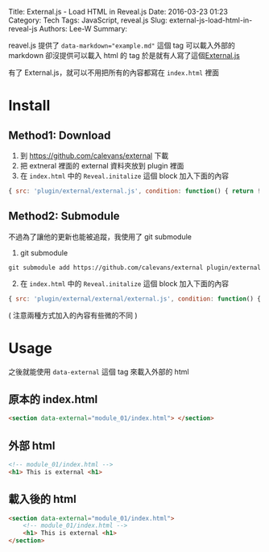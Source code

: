 Title: External.js - Load HTML in Reveal.js
Date: 2016-03-23 01:23
Category: Tech
Tags: JavaScript, reveal.js
Slug: external-js-load-html-in-reveal-js
Authors: Lee-W
Summary: 


reavel.js 提供了 `data-markdown="example.md"` 這個 tag 可以載入外部的 markdown
卻沒提供可以載入 html 的 tag
於是就有人寫了這個[External.js](https://github.com/calevans/external)

<!--more-->

有了 External.js，就可以不用把所有的內容都寫在 `index.html` 裡面

# Install

## Method1: Download
1. 到 https://github.com/calevans/external 下載
2. 把 extneral 裡面的 external 資料夾放到 plugin 裡面
3. 在 `index.html` 中的 `Reveal.initalize` 這個 block 加入下面的內容

```javascript
{ src: 'plugin/external/external.js', condition: function() { return !!document.querySelector( '[data-external]' ); } },
```

## Method2: Submodule
不過為了讓他的更新也能被追蹤，我使用了 git submodule

1. git submodule
```shell
git submodule add https://github.com/calevans/external plugin/external
```

2. 在 `index.html` 中的 `Reveal.initalize` 這個 block 加入下面的內容
```javascript
{ src: 'plugin/external/external/external.js', condition: function() { return !!document.querySelector( '[data-external]' ); } },
```
( 注意兩種方式加入的內容有些微的不同 )

# Usage
之後就能使用 `data-external` 這個 tag 來載入外部的 html

## 原本的 index.html
```html
<section data-external="module_01/index.html"> </section>
```

## 外部 html
```html
<!-- module_01/index.html -->
<h1> This is external <h1>
```

## 載入後的 html
```html
<section data-external="module_01/index.html">
	<!-- module_01/index.html -->
	<h1> This is external <h1>
</section>
```